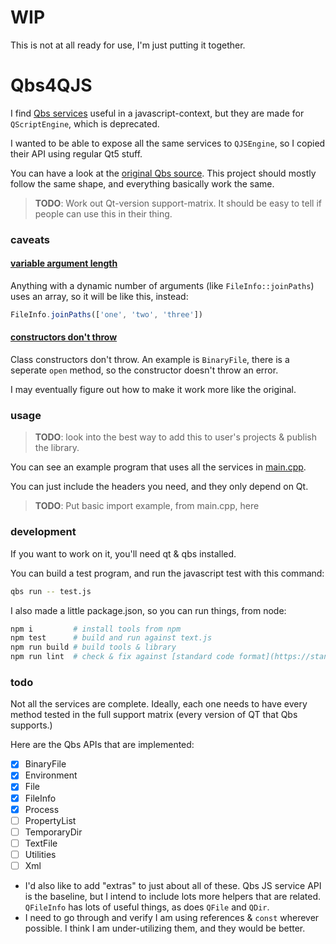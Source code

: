 # WIP

This is not at all ready for use, I'm just putting it together.

# Qbs4QJS

I find [Qbs services](https://doc.qt.io/qbs/list-of-builtin-services.html) useful in a javascript-context, but they are made for `QScriptEngine`, which is deprecated.

I wanted to be able to expose all the same services to `QJSEngine`, so I copied their API using regular Qt5 stuff.

You can have a look at the [original Qbs source](https://code.qt.io/cgit/qbs/qbs.git/tree/src/lib/corelib/jsextensions/). This project should mostly follow the same shape, and everything basically work the same.

> **TODO**: Work out Qt-version support-matrix. It should be easy to tell if people can use this in their thing.

### caveats

#### [variable argument length](https://github.com/konsumer/Qbs4QJS/issues/2)

Anything with a dynamic number of arguments (like `FileInfo::joinPaths`) uses an array, so it will be like this, instead:

```js
FileInfo.joinPaths(['one', 'two', 'three'])
```

#### [constructors don't throw](https://github.com/konsumer/Qbs4QJS/issues/4)

Class constructors don't throw. An example is `BinaryFile`, there is a seperate `open` method, so the constructor doesn't throw an error.


I may eventually figure out how to make it work more like the original.

### usage

> **TODO**: look into the best way to add this to user's projects & publish the library.


You can see an example program that uses all the services in [main.cpp](./main.cpp).

You can just include the headers you need, and they only depend on Qt.


> **TODO**: Put basic import example, from main.cpp, here


### development

If you want to work on it, you'll need qt & qbs installed.

You can build a test program, and run the javascript test with this command:

```sh
qbs run -- test.js
```

I also made a little package.json, so you can run things, from node:

```sh
npm i         # install tools from npm
npm test      # build and run against text.js
npm run build # build tools & library
npm run lint  # check & fix against [standard code format](https://standardjs.com/)
```

### todo

Not all the services are complete. Ideally, each one needs to have every method tested in the full support matrix (every version of QT that Qbs supports.)

Here are the Qbs APIs that are implemented:

- [X] BinaryFile
- [X] Environment
- [X] File
- [X] FileInfo
- [X] Process
- [ ] PropertyList
- [ ] TemporaryDir
- [ ] TextFile
- [ ] Utilities
- [ ] Xml

* I'd also like to add "extras" to just about all of these. Qbs JS service API is the baseline, but I intend to include lots more helpers that are related. `QFileInfo` has lots of useful things, as does `QFile` and `QDir`.
* I need to go through and verify I am using references & `const` wherever possible. I think I am under-utilizing them, and they would be better.